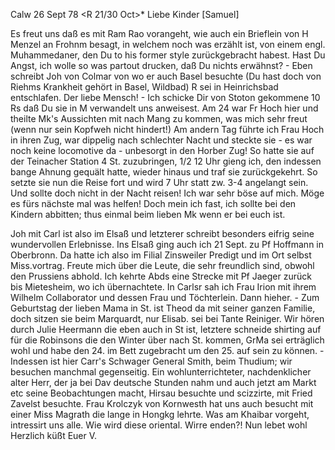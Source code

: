  Calw 26 Sept 78
 <R 21/30 Oct>*
Liebe Kinder [Samuel]

Es freut uns daß es mit Ram Rao vorangeht, wie auch ein Brieflein von H Menzel an Frohnm besagt, in welchem noch was erzählt ist, von einem engl. Muhammedaner, den Du to his former style zurückgebracht habest. Hast Du Angst, ich wolle so was partout drucken, daß Du nichts erwähnst? - Eben schreibt Joh von Colmar von wo er auch Basel besuchte (Du hast doch von Riehms Krankheit gehört in Basel, Wildbad) R sei in Heinrichsbad entschlafen. Der liebe Mensch! - Ich schicke Dir von Stoton gekommene 10 Rs daß Du sie in M verwandelt uns anweisest. Am 24 war Fr Hoch hier und theilte Mk's Aussichten mit nach Mang zu kommen, was mich sehr freut (wenn nur sein Kopfweh nicht hindert!) Am andern Tag führte ich Frau Hoch in ihren Zug, war dippelig nach schlechter Nacht und steckte sie - es war noch keine locomotive da - unbesorgt in den Horber Zug! So hatte sie auf der Teinacher Station 4 St. zuzubringen, 1/2 12 Uhr gieng ich, den indessen bange Ahnung gequält hatte, wieder hinaus und traf sie zurückgekehrt. So setzte sie nun die Reise fort und wird 7 Uhr statt zw. 3-4 angelangt sein. Und sollte doch nicht in der Nacht reisen! Ich war sehr böse auf mich. Möge es fürs nächste mal was helfen! Doch mein ich fast, ich sollte bei den Kindern abbitten; thus einmal beim lieben Mk wenn er bei euch ist.

Joh mit Carl ist also im Elsaß und letzterer schreibt besonders eifrig seine wundervollen Erlebnisse. Ins Elsaß ging auch ich 21 Sept. zu Pf Hoffmann in Oberbronn. Da hatte ich also im Filial Zinsweiler Predigt und im Ort selbst Miss.vortrag. Freute mich über die Leute, die sehr freundlich sind, obwohl den Prussiens abhold. Ich kehrte Abds eine Strecke mit Pf Jaeger zurück bis Mietesheim, wo ich übernachtete. In Carlsr sah ich Frau Irion mit ihrem Wilhelm Collaborator und dessen Frau und Töchterlein. Dann hieher. - Zum Geburtstag der lieben Mama in St. ist Theod da mit seiner ganzen Familie, doch sitzen sie beim Marquardt, nur Elisab. sei bei Tante Reiniger. Wir hören durch Julie Heermann die eben auch in St ist, letztere schneide shirting auf für die Robinsons die den Winter über nach St. kommen, GrMa sei erträglich wohl und habe den 24. im Bett zugebracht um den 25. auf sein zu können. - Indessen ist hier Carr's Schwager General Smith, beim Thudium; wir besuchen manchmal gegenseitig. Ein wohlunterrichteter, nachdenklicher alter Herr, der ja bei Dav deutsche Stunden nahm und auch jetzt am Markt etc seine Beobachtungen macht, Hirsau besuchte und scizzirte, mit Fried Zavelst besuchte. Frau Krolczyk von Kornwesth hat uns auch besucht mit einer Miss Magrath die lange in Hongkg lehrte. Was am Khaibar vorgeht, intressirt uns alle. Wie wird diese oriental. Wirre enden?! Nun lebet wohl  Herzlich küßt Euer V.

